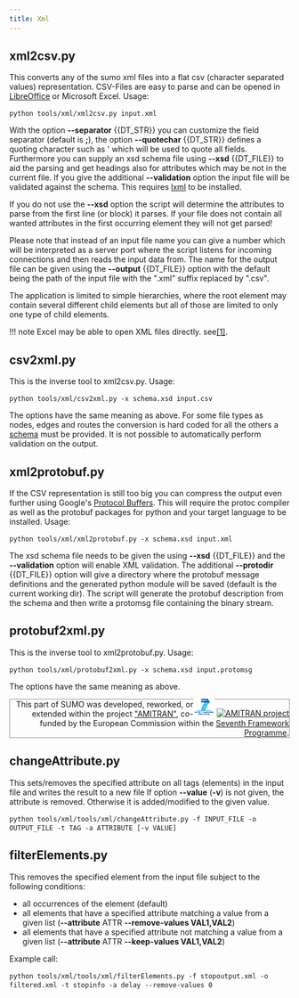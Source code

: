 ```yaml
---
title: Xml
---
```


## xml2csv.py

This converts any of the sumo xml files into a flat csv (character
separated values) representation. CSV-Files are easy to parse and can be
opened in [LibreOffice](https://www.libreoffice.org/) or Microsoft Excel.
Usage:

```
python tools/xml/xml2csv.py input.xml
```

With the option **--separator** {{DT_STR}} you can customize the field separator (default is
**;**), the option **--quotechar** {{DT_STR}} defines a quoting character such as ' which will be
used to quote all fields. Furthermore you can supply an xsd schema file
using **--xsd** {{DT_FILE}} to aid the parsing and get headings also for attributes which may
be not in the current file. If you give the additional **--validation** option the input
file will be validated against the schema. This requires
[lxml](https://lxml.de/) to be installed.

If you do not use the **--xsd** option
the script will determine the attributes to parse from the first line (or block) it parses.
If your file does not contain all wanted attributes in the first occurring element they will not get
parsed!

Please note that instead of an input file name you can give a number
which will be interpreted as a server port where the script listens for
incoming connections and then reads the input data from. The name for
the output file can be given using the **--output** {{DT_FILE}} option with the default being
the path of the input file with the ".xml" suffix replaced by ".csv".

The application is limited to simple hierarchies, where the root element
may contain several different child elements but all of those are
limited to only one type of child elements.

!!! note
    Excel may be able to open XML files directly. see[\[1\]](https://www.google.de/search?q=Import+an+XML+data+file+as+an+XML+table).

## csv2xml.py

This is the inverse tool to xml2csv.py. Usage:

```
python tools/xml/csv2xml.py -x schema.xsd input.csv
```

The options have the same meaning as above. For some file types as
nodes, edges and routes the conversion is hard coded for all the others
a [schema](../XMLValidation.md#adding_a_schema_declaration) must be
provided. It is not possible to automatically perform validation on the
output.

## xml2protobuf.py

If the CSV representation is still too big you can compress the output
even further using Google's [Protocol
Buffers](https://developers.google.com/protocol-buffers/). This will
require the protoc compiler as well as the protobuf packages for python
and your target language to be installed. Usage:

```
python tools/xml/xml2protobuf.py -x schema.xsd input.xml
```

The xsd schema file needs to be given the using **--xsd** {{DT_FILE}} and the **--validation** option will
enable XML validation. The additional **--protodir** {{DT_FILE}} option will give a directory
where the protobuf message definitions and the generated python module
will be saved (default is the current working dir). The script will
generate the protobuf description from the schema and then write a
protomsg file containing the binary stream.

## protobuf2xml.py

This is the inverse tool to xml2protobuf.py. Usage:

```
python tools/xml/protobuf2xml.py -x schema.xsd input.protomsg
```

The options have the same meaning as above.

<div style="border:1px solid #909090; min-height: 35px;" align="right">
<span style="float: right; margin-top: -5px;"><a href="https://web.archive.org/web/20191005024529/https:/ec.europa.eu/research/fp7/index_en.cfm"><img src="../images/FP7-small.gif" alt="Seventh Framework Programme"></a>
<a href="https://web.archive.org/web/20180309093847/https://amitran.eu/"><img src="../images/AMITRAN-small.png" alt="AMITRAN project"></a></span>
<span style="">This part of SUMO was developed, reworked, or extended within the project
<a href="https://web.archive.org/web/20180309093847/https://amitran.eu/">"AMITRAN"</a>, co-funded by the European Commission within the <a href="https://web.archive.org/web/20191005024529/https:/ec.europa.eu/research/fp7/index_en.cfm">Seventh Framework Programme</a>.</span></div>


## changeAttribute.py

This sets/removes the specified attribute on all tags (elements) in the input file and writes the result to a new file
If option **--value** (**-v**) is not given, the attribute is removed. Otherwise it is added/modified to the given value.

```
python tools/xml/tools/xml/changeAttribute.py -f INPUT_FILE -o OUTPUT_FILE -t TAG -a ATTRIBUTE [-v VALUE]
```

## filterElements.py

This removes the specified element from the input file subject to the following conditions:

- all occurrences of the element (default)
- all elements that have a specified attribute matching a value from a given list (**--attribute** ATTR **--remove-values VAL1,VAL2**)
- all elements that have a specified attribute not matching a value from a given list (**--attribute** ATTR **--keep-values VAL1,VAL2**)

Example call:
```
python tools/xml/tools/xml/filterElements.py -f stopoutput.xml -o filtered.xml -t stopinfo -a delay --remove-values 0
```
